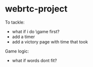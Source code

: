 # webrtc-project

To tackle:
- what if i do \game first?
- add a timer
- add a victory page with time that took


Game logic:
- what if words dont fit?
